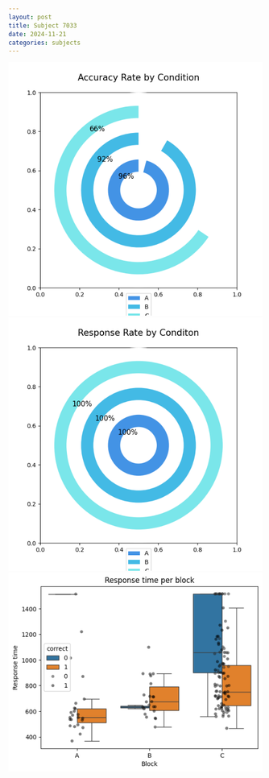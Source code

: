 ```yaml
---
layout: post
title: Subject 7033
date: 2024-11-21
categories: subjects
---
```


![](data/7033/run-6/7033_accuracy_rate.png)
![](data/7033/run-6/7033_response_rate.png)
![](data/7033/run-6/7033_rt.png)
